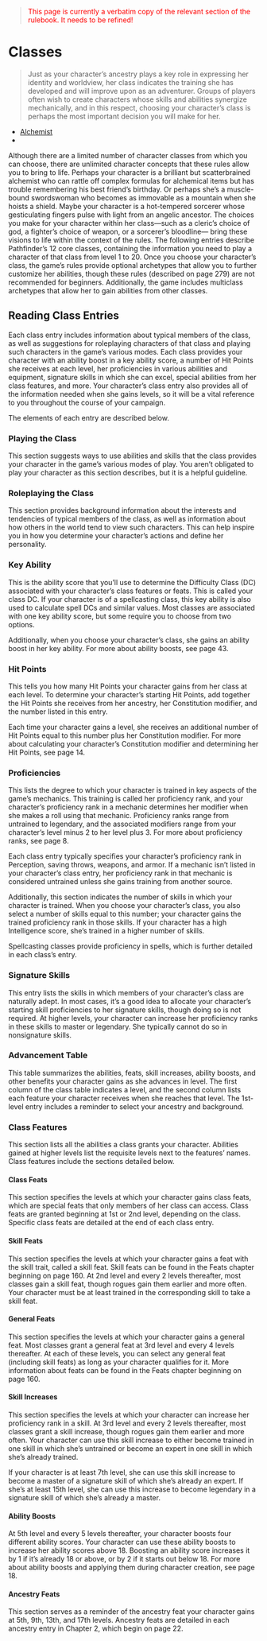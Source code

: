<blockquote style="color:red;">
This page is currently a verbatim copy of the relevant section of the rulebook. It needs to be refined!
</blockquote>

# Classes
> Just as your character’s ancestry plays a key role in expressing her identity and worldview, her
> class indicates the training she has developed and will improve upon as an adventurer. Groups
> of players often wish to create characters whose skills and abilities synergize mechanically,
> and in this respect, choosing your character’s class is perhaps the most important decision
> you will make for her. 

* [Alchemist]()
* 

Although there are a limited number of character
classes from which you can choose, there are
unlimited character concepts that these rules
allow you to bring to life. Perhaps your character is a
brilliant but scatterbrained alchemist who can rattle off
complex formulas for alchemical items but has trouble
remembering his best friend’s birthday. Or perhaps
she’s a muscle-bound swordswoman who becomes as
immovable as a mountain when she hoists a shield.
Maybe your character is a hot-tempered sorcerer whose
gesticulating fingers pulse with light from an angelic
ancestor. The choices you make for your character
within her class—such as a cleric’s choice of god, a
fighter’s choice of weapon, or a sorcerer’s bloodline—
bring these visions to life within the context of the rules.
The following entries describe Pathfinder’s 12 core
classes, containing the information you need to play
a character of that class from level 1 to 20. Once you
choose your character’s class, the game’s rules provide
optional archetypes that allow you to further customize
her abilities, though these rules (described on page 279)
are not recommended for beginners. Additionally, the
game includes multiclass archetypes that allow her to
gain abilities from other classes.

## Reading Class Entries
Each class entry includes information about typical members
of the class, as well as suggestions for roleplaying characters
of that class and playing such characters in the game’s
various modes. Each class provides your character with an
ability boost in a key ability score, a number of Hit Points
she receives at each level, her proficiencies in various abilities
and equipment, signature skills in which she can excel,
special abilities from her class features, and more. Your
character’s class entry also provides all of the information
needed when she gains levels, so it will be a vital reference
to you throughout the course of your campaign.

The elements of each entry are described below.

### Playing the Class
This section suggests ways to use abilities and skills that
the class provides your character in the game’s various
modes of play. You aren’t obligated to play your character
as this section describes, but it is a helpful guideline.

### Roleplaying the Class
This section provides background information about the
interests and tendencies of typical members of the class,
as well as information about how others in the world
tend to view such characters. This can help inspire you
in how you determine your character’s actions and define
her personality.

### Key Ability
This is the ability score that you’ll use to determine the
Difficulty Class (DC) associated with your character’s
class features or feats. This is called your class DC. If
your character is of a spellcasting class, this key ability is
also used to calculate spell DCs and similar values. Most
classes are associated with one key ability score, but some
require you to choose from two options.

Additionally, when you choose your character’s class,
she gains an ability boost in her key ability. For more about
ability boosts, see page 43.

### Hit Points
This tells you how many Hit Points your character gains
from her class at each level. To determine your character’s
starting Hit Points, add together the Hit Points she
receives from her ancestry, her Constitution modifier, and
the number listed in this entry.

Each time your character gains a level, she receives an
additional number of Hit Points equal to this number plus
her Constitution modifier. For more about calculating
your character’s Constitution modifier and determining
her Hit Points, see page 14.

### Proficiencies
This lists the degree to which your character is trained
in key aspects of the game’s mechanics. This training
is called her proficiency rank, and your character’s
proficiency rank in a mechanic determines her modifier
when she makes a roll using that mechanic. Proficiency
ranks range from untrained to legendary, and the
associated modifiers range from your character’s level
minus 2 to her level plus 3. For more about proficiency
ranks, see page 8.

Each class entry typically specifies your character’s
proficiency rank in Perception, saving throws, weapons,
and armor. If a mechanic isn’t listed in your character’s
class entry, her proficiency rank in that mechanic is
considered untrained unless she gains training from
another source.

Additionally, this section indicates the number of skills
in which your character is trained. When you choose
your character’s class, you also select a number of skills
equal to this number; your character gains the trained
proficiency rank in those skills. If your character has a
high Intelligence score, she’s trained in a higher number
of skills.

Spellcasting classes provide proficiency in spells, which
is further detailed in each class’s entry. 

### Signature Skills
This entry lists the skills in which members of your
character’s class are naturally adept. In most cases, it’s
a good idea to allocate your character’s starting skill
proficiencies to her signature skills, though doing so is not
required. At higher levels, your character can increase her
proficiency ranks in these skills to master or legendary.
She typically cannot do so in nonsignature skills. 

### Advancement Table
This table summarizes the abilities, feats, skill increases,
ability boosts, and other benefits your character gains
as she advances in level. The first column of the class
table indicates a level, and the second column lists each
feature your character receives when she reaches that
level. The 1st-level entry includes a reminder to select
your ancestry and background.

### Class Features
This section lists all the abilities a class grants your
character. Abilities gained at higher levels list the requisite
levels next to the features’ names. Class features include
the sections detailed below.

#### Class Feats
This section specifies the levels at which your character
gains class feats, which are special feats that only members
of her class can access. Class feats are granted beginning
at 1st or 2nd level, depending on the class. Specific class
feats are detailed at the end of each class entry.

#### Skill Feats
This section specifies the levels at which your character
gains a feat with the skill trait, called a skill feat.
Skill feats can be found in the Feats chapter beginning
on page 160. At 2nd level and every 2 levels thereafter,
most classes gain a skill feat, though rogues gain them
earlier and more often. Your character must be at least
trained in the corresponding skill to take a skill feat.

#### General Feats
This section specifies the levels at which your character
gains a general feat. Most classes grant a general feat at
3rd level and every 4 levels thereafter. At each of these
levels, you can select any general feat (including skill
feats) as long as your character qualifies for it. More information
about feats can be found in the Feats chapter
beginning on page 160.

#### Skill Increases
This section specifies the levels at which your character
can increase her proficiency rank in a skill. At 3rd level
and every 2 levels thereafter, most classes grant a skill
increase, though rogues gain them earlier and more often.
Your character can use this skill increase to either become
trained in one skill in which she’s untrained or become an
expert in one skill in which she’s already trained.

If your character is at least 7th level, she can use this
skill increase to become a master of a signature skill of
which she’s already an expert. If she’s at least 15th level,
she can use this increase to become legendary in a
signature skill of which she’s already a master.

#### Ability Boosts
At 5th level and every 5 levels thereafter, your character
boosts four different ability scores. Your character can
use these ability boosts to increase her ability scores
above 18. Boosting an ability score increases it by 1 if
it’s already 18 or above, or by 2 if it starts out below 18.
For more about ability boosts and applying them during
character creation, see page 18.

#### Ancestry Feats
This section serves as a reminder of the ancestry feat
your character gains at 5th, 9th, 13th, and 17th levels.
Ancestry feats are detailed in each ancestry entry in
Chapter 2, which begin on page 22.
